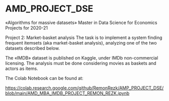 # AMD_PROJECT_DSE

«Algorithms for massive datasets»
Master in Data Science for Economics
Projects for 2020-21

Project 2: Market-basket analysis
The task is to implement a system finding frequent itemsets (aka market-basket analysis), analyzing one of the two datasets described below.

The «IMDB» dataset is published on Kaggle, under IMDb non-commercial licensing. The analysis must be done considering movies as baskets and actors as items.

The Colab Notebook can be found at:

https://colab.research.google.com/github/RemonRezk/AMP_PROJECT_DSE/blob/main/AMD_MBA_IMDB_PROJECT_REMON_REZK.ipynb
